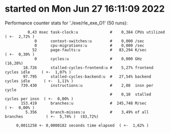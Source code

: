 # started on Mon Jun 27 16:11:09 2022


 Performance counter stats for './exe/rle_exe_O1' (50 runs):

              0,43 msec task-clock:u              #    0,384 CPUs utilized            ( +-  2,72% )
                 0      context-switches:u        #    0,000 /sec                   
                 0      cpu-migrations:u          #    0,000 /sec                   
                52      page-faults:u             #   83,294 K/sec                    ( +-  0,30% )
                 0      cycles:u                  #    0,000 GHz                      (16,28%)
            18.726      stalled-cycles-frontend:u #    5,27% frontend cycles idle     ( +-  1,07% )
            97.795      stalled-cycles-backend:u  #   27,54% backend cycles idle      ( +-  1,11% )
           739.430      instructions:u            #    2,08  insn per cycle         
                                                  #    0,10  stalled cycles per insn  ( +-  0,00% )
           153.419      branches:u                #  245,748 M/sec                    ( +-  0,00% )
             5.356      branch-misses:u           #    3,49% of all branches          ( +-  5,74% )  (83,72%)

         0,0011258 +- 0,0000182 seconds time elapsed  ( +-  1,62% )

